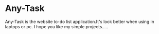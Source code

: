 # Any-Task
Any-Task is the website to-do list application.It's look better when using in laptops or pc.
I hope you like my simple projects.....
